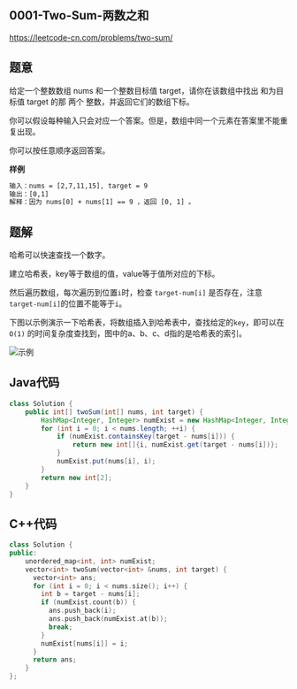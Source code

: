 <p align="center">
  <a href="https://mp.weixin.qq.com/s/TsTcCDboXwnTnUeIW3Zg9Q"><img src="https://img.shields.io/badge/LeetCode组队刷题群-blueviolet" alt=""></a>
</p>

## 0001-Two-Sum-两数之和
https://leetcode-cn.com/problems/two-sum/

## 题意

给定一个整数数组 nums 和一个整数目标值 target，请你在该数组中找出 和为目标值 target  的那 两个 整数，并返回它们的数组下标。

你可以假设每种输入只会对应一个答案。但是，数组中同一个元素在答案里不能重复出现。

你可以按任意顺序返回答案。

**样例**

```txt
输入：nums = [2,7,11,15], target = 9
输出：[0,1]
解释：因为 nums[0] + nums[1] == 9 ，返回 [0, 1] 。
```


## 题解

哈希可以快速查找一个数字。

建立哈希表，key等于数组的值，value等于值所对应的下标。

然后遍历数组，每次遍历到位置`i`时，检查 `target-num[i]` 是否存在，注意`target-num[i]`的位置不能等于`i`。

下图以示例演示一下哈希表，将数组插入到哈希表中，查找给定的`key`，即可以在`O(1)` 的时间复杂度查找到，图中的a、b、c、d指的是哈希表的索引。

![示例](https://pic.leetcode-cn.com/1627800613-QlOZvO-image-20210730222257466.png)

## Java代码

```java
class Solution {
    public int[] twoSum(int[] nums, int target) {
        HashMap<Integer, Integer> numExist = new HashMap<Integer, Integer>();
        for (int i = 0; i < nums.length; ++i) {
            if (numExist.containsKey(target - nums[i])) {
                return new int[]{i, numExist.get(target - nums[i])};
            }
            numExist.put(nums[i], i);
        }
        return new int[2];
    }
}
```

## C++代码

```c++
class Solution {
public:
    unordered_map<int, int> numExist;
    vector<int> twoSum(vector<int> &nums, int target) {
      vector<int> ans;
      for (int i = 0; i < nums.size(); i++) {
        int b = target - nums[i];
        if (numExist.count(b)) {
          ans.push_back(i);
          ans.push_back(numExist.at(b));
          break;
        }
        numExist[nums[i]] = i;
      }
      return ans;
    }
};
```
